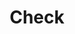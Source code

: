 ---
title: Check
tags:
icon: check
svg: '<svg xmlns="http://www.w3.org/2000/svg" width="24" height="24" fill="none" viewBox="0 0 24 24" stroke-width="1.5" stroke-linecap="round" stroke-linejoin="round" stroke="currentColor"><path d="m4.222 12.778 4.617 5.276a1 1 0 0 0 1.563-.073L19.779 5"/></svg>'
---